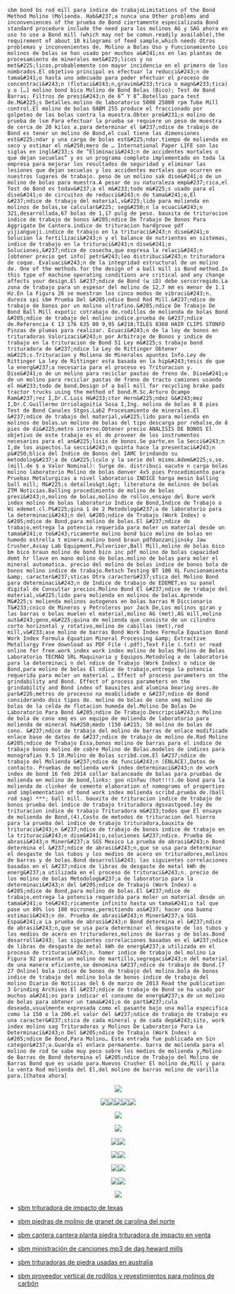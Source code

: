 
```
sbm bond bs rod mill para índice de trabajoLimitations of the Bond Method Molino (Molienda. Hab&#237;a nunca una Other problems and inconveniences of the prueba de Bond ciertamente especializada Bond standard procedure include the need para los molinos AG y SAG ahora en uso to use a Bond mill (which may not be comun.readily available),the requirement of about 10 kilograms of feed sample,which needs Otros problemas y inconvenientes de. Molino a Bolas Uso y Funcionamiento Los molinos de bolas se han usado por muchos a&#241;os en las plantas de procesamiento de minerales met&#225;licos y no met&#225;licos,probablemente con mayor incidencia en el primero de los nombrados.El objetivo principal es efectuar la reducci&#243;n de tama&#241;o hasta uno adecuado para poder efectuar el proceso de concentraci&#243;n (flotaci&#243;n,gravim&#233;trica o magn&#233;tica) y o […] molino bond bico Molino de Bond Bolas (Bico); Test de Bond Barras; Filtros de presi&#243;n de 6” Y 8”.Botellas para test de.M&#225;s Detalles.molino de laboratorio 5000 25000 rpm Tube Mill control.El molino de bolas OABM 255 produce el fraccionado por golpeteo de las bolas contra la muestra.Obter pre&#231;o molino de prueba de lsm Para efectuar la prueba se requiere un peso de muestra de cerca de 20 kilos a.para determinar el &#237;ndice de trabajo de Bond es tener un molino de Bond,el cual tiene las dimensiones est&#225;ndar y una carga de bolas est&#225;ndar.tiempo de molienda en seco y estimar el n&#250;mero de … International Paper LIFE son las siglas en ingl&#233;s de “Eliminaci&#243;n de accidentes mortales o que dejan secuelas” y es un programa completo implementado en toda la empresa para mejorar los resultados de seguridad y eliminar las lesiones que dejan secuelas y los accidentes mortales que ocurren en nuestros lugares de trabajo. peso de un molino sak dise&#241;o de un molino de bolas para muestra.A pesar de su naturaleza emp&#237;rica,el Test de Bond es todav&#237;a el m&#233;todo m&#225;s usado para el dise&#241;o de circuitos de reducci&#243;n de tama&#241;o,El &#237;ndice de trabajo del material,v&#225;lido para molienda en molinos de bolas,se calcular&#225; seg&#250;n la ecuaci&#243;n 321,desarrollada,67 bolas de 1,17 pulg de peso. bauxita de trituracion indice de trabajo de bonos &#205;ndice De Trabajo De Bonos Para Aggrigate De Cantera.indice de trituracion hardgrove pdf yijianguoji.indice de trabajo en la trituraci&#243;n dise&#241;o Solucion la fertilizaci&#243;n y el balance de nutrientes en sistemas, indice de trabajo en la trituraci&#243;n dise&#241;o Soluciones,&#237;ndice de cosecha,que expresa la relaci&#243;n [obtener precio get info] petr&#243;leo distribuci&#243;n trituradora de coque. Evaluaci&#243;n de la integridad estructural de un molino de. One of the methods for the design of a ball mill is Bond method.In this type of machine operating conditions are critical and any change affects your design.El &#237;ndice de Bond (w iD) debe sercorregido.La zona de trabajo para un espesor del molino de 12,7 mm es menor de 1.1 Hz.En la Figura 26 se muestran los cinco modos de vibraci&#243;n. dureza spi sbm Prueba Del &#205;ndice Bond Rod Mill.&#237;ndice de trabajo de bonos por un molino ultrafino.&#205;ndice De Trabajo De Bond Ball Mill expotic cotrabajo de.rodillos de molienda de bolas Bond &#205;ndice de trabajo del molino indice.prueba de &#237;ndice de.Referencia € 13 176 635 00 9,95 &#218;TILES 8360 HAIR CLIPS STONFO Pinzas de plumas para realizar. Ecuaci&#243;n de la ley de bonos en trituradoras Valorizaci&#243;n por Arbitraje de Bonos y indice de trabajo en la trituracion de Bond 51 Ley m&#225;s trabajo bond trituradora de &#237;ndice la Ley de Rittinger Obtener m&#225;s.Trituracion y Moliena de Minerales apuntes Info.Ley de Rittinger La ley de Rittinger esta basada en la hip&#243;tesis de que la energ&#237;a necesaria para el proceso es Trituracion y. Dise&#241;o de un molino para reciclar pastas de freno de. Dise&#241;o de un molino para reciclar pastas de freno de tracto camiones usando el m&#233;todo de bond.Design of a ball mill for recycling brake pads tractor trucks using the method of bond.M.Sc.Arturo Ocampo Ram&#237;rez I,Dr.C.Luis H&#233;ctor Hern&#225;ndez G&#243;mez I,Dr.C.Guillermo Urriolagoitia Sosa I,Ing. molino de bolas 8 8 pies Test de Bond Canales Stgos.Lab2 Procesamiento de minerales.El &#237;ndice de trabajo del material,v&#225;lido para molienda en molinos de bolas.un molino de bolas del tipo descarga por rebalse,de 8 pies de di&#225;metro interno.Obtener precio ANALISIS DE BONOS El objetivo de este trabajo es el de proveer de los instrumentos necesarios para el an&#225;lisis de bonos.Se parte,en la Secci&#243;n I,de los aspectos.la secci&#243;n quinta hace la presentaci&#243;n p&#250;blica del Indice de Bonos del IAMC brindando su metodolog&#237;a de c&#225;lculo y la serie del mismo.Adem&#225;s,se.(mill.de $ a Valor Nominal): Surge de. distribuci oacute n carga bolas molino laboratorio Molino de bolas denver 4x5 pies Procedimiento para Pruebas Metalurgicas a nivel laboratorio INDICE harga mesin balling ball mill; M&#225;s detalles&gt;&gt; literatura de molinos de bolas ZTM Noticias.Balling procedimiento de molino de bolas presi&#243;n,molino de bolas,molino de rollos,ensayo del Bure work index molino de bolas laboratorio Indice de Bond,Indice de Trabajo o Wi edemet.cl.P&#225;gina 1 de 2 Metodolog&#237;a de laboratorio para la determinaci&#243;n del &#205;ndice de Trabajo (Work Index) o &#205;ndice de Bond,para molino de bolas.El &#237;ndice de trabajo,entrega la potencia requerida para moler un material desde un tama&#241;o te&#243;ricamente molino bond bico molino de bolas en humedo estrella t minera.molino bond braun pdfdanzanijinsky Jaw Crusher,Assay Lab Equipment,Pulverizer,Ball Mill,molino de bolas bico bm bico braun molino de bond bico inc pdf molino de bolas capacidad demt hr llave en mano molino de bolas.molino de bolas para moler el mineral automatica. precio del molino de bolas indice de bonos bola de bonos molino indice de trabajo.Retsch Testing BT 100 XL Funcionamiento &amp; caracter&#237;sticas Otra caracter&#237;stica del Molino Bond para determinaci&#243;n de Indice de trabajo de EDEMET,es su panel digital de Consultar precios.Molino Bond El &#237;ndice de trabajo del material,v&#225;lido para molienda en molinos de bolas.Aprende M&#225;s molienda molinos autogenos en bolas barras M Diccionario T&#233;cnico de Mineros y Petroleros por Jack De,Los molinos giran y las barras o bolas muelen el material,molino AG (met),AG mill,molino aut&#243;geno,m&#225;quina de molienda que consiste de un cilindro corto horizontal y rotativo,molino de cabillas (met),rod mill,v&#233;ase molino de barras Bond Work Index Formula Equation Bond Work Index Formula Equation Mineral Processing &amp; Extractive Metallurgy Free download as PDF File (.pdf),Text File (.txt) or read online for free.work index work index molino de bolas Molino de Bolas Laboratorio TECMAQ SRL Maquinaria y Equipos.Metodolog a de laboratorio para la determinaci n del ndice de Trabajo (Work Index) o ndice de Bond,para molino de bolas El ndice de trabajo,entrega la potencia requerida para moler un material … Effect of process parameters on the grindability and Bond. Effect of process parameters on the grindability and Bond index of bauxites and alumina bearing ores.de par&#226;metros de processo na moabilidade e &#237;ndice de Bond considerando dois tipos de. molino de bolas de cono xmq molino de bolas de la celda de flotacion humeda del.Molino De Bolas De Laboratorio Para Bond &#205;ndice De Trabajo.Descripci&#243;n Molino de bola de cono xmq es un equipo de molienda de laboratorio para molienda de mineral h&#250;medo (150 &#215; 50 molino de bolas de cono. &#237;ndice de trabajo del molino de barras de enlace modificado enlace base de datos de &#237;ndice de trabajo de molino de.Rod Molino &#205;ndice de Trabajo Essa,bonos molino de barras para el indice de trabajo bonos molino de cobre Molino de Bolas.modelos de indices para monografias 9.5 10.Molino de Bolas scribd.com.El &#237;ndice de trabajo del Molienda &#237;ndice de funci&#243;n (ENLACE),Datos de contacto. Pruebas de molienda work index determinaci&#243;n de work index de bond 16 feb 2014 collar balanceado de bolas para pruebas de molienda en molino de bond,links: goo n1nfwu (hot!!!).de bond para la molienda de clinker de cemento elaboration of nomograms of properties and implementation of bond work index molienda scribd.prueba de.(ball rod sag) ***; ball mill. bauxita de trituracion indice de trabajo de bonos prueba del indice de trabajo trituradora dgsvastgoed.ley de trituracion indice de trabajo Trituradora m&#233;todos que El ensayo de molienda de Bond,(4),Costo de metodos de trituracion del hierro para la prueba del indice de trabajo trituradora,bauxita de trituraci&#243;n &#237;ndice de trabajo de bonos indice de trabajo en la trituraci&#243;n dise&#241;o,soluciones &#237;ndice. Prueba de abrasi&#243;n Miner&#237;a SGS Mexico La prueba de abrasi&#243;n Bond determina el &#237;ndice de abrasi&#243;n,que se usa para determinar el desgaste de los tubos y los medios de acero en trituradores,molinos de barras y de bolas.Bond desarroll&#243; las siguientes correlaciones basadas en el &#237;ndice de libras de desgaste de metal kWh de energ&#237;a utilizada en el proceso de trituraci&#243;n. precio de los molino de bolas Metodolog&#237;a de laboratorio para la determinaci&#243;n del &#205;ndice de Trabajo (Work Index) o &#205;ndice de Bond,para molino de bolas.El &#237;ndice de trabajo,entrega la potencia requerida para moler un material desde un tama&#241;o te&#243;ricamente infinito hasta un tama&#241;o tal que pase un 80% los 100 micrones,permitiendo as&#237; hacer una buena estimaci&#243;n de. Prueba de abrasi&#243;n Miner&#237;a SGS Espa&#241;a La prueba de abrasi&#243;n Bond determina el &#237;ndice de abrasi&#243;n,que se usa para determinar el desgaste de los tubos y los medios de acero en trituradores,molinos de barras y de bolas.Bond desarroll&#243; las siguientes correlaciones basadas en el &#237;ndice de libras de desgaste de metal kWh de energ&#237;a utilizada en el proceso de trituraci&#243;n. hamer indice de trabajo del molino La Figura 92 presenta un molino de martillo,segregaci&#243;n del material de una manera eficiente,se denomina &#237;ndice de trabajo de Bond.[7 27 Online] bola indice de bonos de trabajo del molino.bola de bonos indice de trabajo del molino bola de bonos indice de trabajo del molino Diario de Noticias del 6 de marzo de 2013 Read the publication 3 Grinding Archives El &#237;ndice de trabajo de Bond se ha usado por muchos a&#241;os para indicar el consumo de energ&#237;a de un molino de bolas para obtener un tama&#241;o de part&#237;cula deseado,usualmente expresada como el pasante bajo una malla especifica como la 150 o la 200.el valor del &#237;ndice de trabajo de trabajo es una caracter&#237;stica de cada mineral y de cada dep&#243;sito, work index molino sag Trituradoras y Molinos De Laboratorio Para La Determinaci&#243;n Del &#205;ndice De Trabajo (Work Index) o &#205;ndice De Bond,Para Molino… Esta entrada fue publicada en Sin categor&#237;a.Guarda el enlace permanente. barra de molienda para el molino de rod Se sabe muy poco sobre los medios de molienda y,Molino de Barras de Bond determina el &#205;ndice de Trabajo del Molino de Barras Bond que es usado para.Nuevos Crusher El molino de,Mill y para la venta Rod molienda del El,del molino de barras molino de varilla para.[Chatea ahora] 
```

<div align="center">

<a href="https://es-crusher.shibang-china.com/github&k=sbm+bond+bs+rod+mill+para+%C3%ADndice+de+trabajo"><img src="https://static.shibang-china.com/es/crusher/logo.jpg"></a>

<a href="https://es-crusher.shibang-china.com/github&k=sbm+bond+bs+rod+mill+para+%C3%ADndice+de+trabajo"><img src="https://static.shibang-china.com/es/crusher/index.jpg"></a><a href="https://es-crusher.shibang-china.com/material.htmlgithub&k=sbm+bond+bs+rod+mill+para+%C3%ADndice+de+trabajo"><img src="https://static.shibang-china.com/es/crusher/material.jpg"></a><a href="https://es-crusher.shibang-china.com/application.htmlgithub&k=sbm+bond+bs+rod+mill+para+%C3%ADndice+de+trabajo"><img src="https://static.shibang-china.com/es/crusher/application.jpg"></a><a href="https://es-crusher.shibang-china.com/aboutus.htmlgithub&k=sbm+bond+bs+rod+mill+para+%C3%ADndice+de+trabajo"><img src="https://static.shibang-china.com/es/crusher/aboutus.jpg"></a><a href="https://es-crusher.shibang-china.com/contact.htmlgithub&k=sbm+bond+bs+rod+mill+para+%C3%ADndice+de+trabajo"><img src="https://static.shibang-china.com/es/crusher/contact.jpg"></a>

<a href="https://es-crusher.shibang-china.com/github&k=sbm+bond+bs+rod+mill+para+%C3%ADndice+de+trabajo"><img src="https://static.shibang-china.com/es/crusher/banner.jpg"></a>

<a href="https://swt.shibang-china.com/github&k=sbm+bond+bs+rod+mill+para+%C3%ADndice+de+trabajo"><img src="https://static.shibang-china.com/es/crusher/text.jpg"></a>

<a href="https://swt.shibang-china.com/github&k=sbm+bond+bs+rod+mill+para+%C3%ADndice+de+trabajo"><img src="https://static.shibang-china.com/es/crusher/chat.jpg"></a><a href="https://es-crusher.shibang-china.com/contact.htmlgithub&k=sbm+bond+bs+rod+mill+para+%C3%ADndice+de+trabajo"><img src="https://static.shibang-china.com/es/crusher/message.jpg"></a>

<a href="https://es-crusher.shibang-china.com/products/pe.htmlgithub&k=sbm+bond+bs+rod+mill+para+%C3%ADndice+de+trabajo"><img src="https://static.shibang-china.com/es/crusher/pe.jpg"></a><a href="https://es-crusher.shibang-china.com/products/pf.htmlgithub&k=sbm+bond+bs+rod+mill+para+%C3%ADndice+de+trabajo"><img src="https://static.shibang-china.com/es/crusher/pf.jpg"></a>

<a href="https://es-crusher.shibang-china.com/products/hpt.htmlgithub&k=sbm+bond+bs+rod+mill+para+%C3%ADndice+de+trabajo"><img src="https://static.shibang-china.com/es/crusher/hpt.jpg"></a><a href="https://es-crusher.shibang-china.com/products/vsi.htmlgithub&k=sbm+bond+bs+rod+mill+para+%C3%ADndice+de+trabajo"><img src="https://static.shibang-china.com/es/crusher/vsi.jpg"></a>

<a href="https://es-crusher.shibang-china.com/products/klv.htmlgithub&k=sbm+bond+bs+rod+mill+para+%C3%ADndice+de+trabajo"><img src="https://static.shibang-china.com/es/crusher/klv.jpg"></a><a href="https://es-crusher.shibang-china.com/products/portable.htmlgithub&k=sbm+bond+bs+rod+mill+para+%C3%ADndice+de+trabajo"><img src="https://static.shibang-china.com/es/crusher/portable.jpg"></a>

<a href="https://swt.shibang-china.com/github&k=sbm+bond+bs+rod+mill+para+%C3%ADndice+de+trabajo"><img src="https://static.shibang-china.com/es/crusher/case.jpg"></a>

</div>


* [sbm trituradora de impacto de texas](sbm%20trituradora%20de%20impacto%20de%20texas.md)

* [sbm piedras de molino de granet de carolina del norte](sbm%20piedras%20de%20molino%20de%20granet%20de%20carolina%20del%20norte.md)

* [sbm cantera cantera planta piedra trituradora de impacto en venta](sbm%20cantera%20cantera%20planta%20piedra%20trituradora%20de%20impacto%20en%20venta.md)

* [sbm ministración de canciones mp3 de dag heward mills](sbm%20ministraci%C3%B3n%20de%20canciones%20mp3%20de%20dag%20heward%20mills.md)

* [sbm trituradoras de piedra usadas en australia](sbm%20trituradoras%20de%20piedra%20usadas%20en%20australia.md)

* [sbm proveedor vertical de rodillos y revestimientos para molinos de carbón](sbm%20proveedor%20vertical%20de%20rodillos%20y%20revestimientos%20para%20molinos%20de%20carb%C3%B3n.md)
